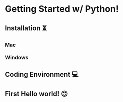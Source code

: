 # Getting Started w/ Python! 


## Installation ⏳

### Mac

### Windows


## Coding Environment 💻

## First Hello world! 😊
